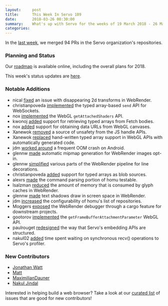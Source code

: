 ```yaml
---
layout:     post
title:      This Week In Servo 109
date:       2018-03-26 00:30:00
summary:    What's up with Servo for the weeks of 19 March 2018 - 26 March 2018
categories:
---
```


In the [last week](https://github.com/pulls?utf8=%E2%9C%93&q=is%3Apr+is%3Amerged+closed%3A2018-03-19..2018-03-26+user%3Aservo+),
we merged 94 PRs in the Servo organization's repositories.

### Planning and Status

Our [roadmap](https://github.com/servo/servo/wiki/Roadmap) is available online, including the overall plans for 2018.

This week's status updates are [here](https://www.standu.ps/project/servo/).

### Notable Additions

- nical [fixed](https://github.com/servo/webrender/pull/2568) an issue with disappearing 2d transforms in WebRender.
- christianpoveda [implemented](https://github.com/servo/servo/pull/20426) the typed array-based `send` API for WebSockets.
- nox [implemented](https://github.com/servo/servo/pull/20411) the WebGL `getAttachedShaders` API.
- kwonoj [added](https://github.com/servo/servo/pull/20406) support for retrieving typed arrays from Fetch bodies.
- nox [added](https://github.com/servo/servo/pull/20400) support for obtaining data URLs from WebGL canvases.
- Xanewok [removed](https://github.com/servo/rust-mozjs/pull/404) a source of unsafety from the JS handle APIs.
- Xanewok [replaced](https://github.com/servo/servo/pull/20396) hand-written typed array support in WebGL APIs with automatically generated code.
- jdm [worked around](https://github.com/servo/servo/pull/20390) a frequent OOM crash on Android.
- glennw [made](https://github.com/servo/webrender/pull/2555) automatic mipmap generation for WebRender images opt-in.
- glennw [simplified](https://github.com/servo/webrender/pull/2552) various parts of the WebRender pipeline for line decorations.
- christianpoveda [added](https://github.com/servo/servo/pull/20370) support for typed arrays as blob sources.
- alexrs [made](https://github.com/servo/homu/pull/152) the command parsing portion of homu testable.
- lsalzman [reduced](https://github.com/servo/webrender/pull/2543) the amount of memory that is consumed by glyph caches in WebRender.
- glennw [made](https://github.com/servo/webrender/pull/2540) text shadows draw in screen space in WebRender.
- jdm [increased](https://github.com/servo/saltfs/pull/821) the configurability of homu's list of repositories.
- Moggers [exposed](https://github.com/servo/servo/pull/20328) the WebRender debugger through a cargo feature for downstream projects.
- gootorov [implemented](https://github.com/servo/servo/pull/20317) the `getFrameBufferAttachmentParameter` WebGL API.
- paulrouget [redesigned](https://github.com/servo/servo/pull/20228) the way that Servo's embedding APIs are structured.
- nakul02 [added](https://github.com/servo/servo/pull/20132) time spent waiting on synchronous recv() operations to Servo's profiler.

### New Contributors

- [Jonathan Watt](https://github.com/jwatt)
- [Matt](https://github.com/Moggers)
- [MaximilianDauner](https://github.com/MaximilianDauner)
- [Nakul Jindal](https://github.com/nakul02)

Interested in helping build a web browser? Take a look at our [curated list](https://starters.servo.org/) of issues that are good for new contributors!
